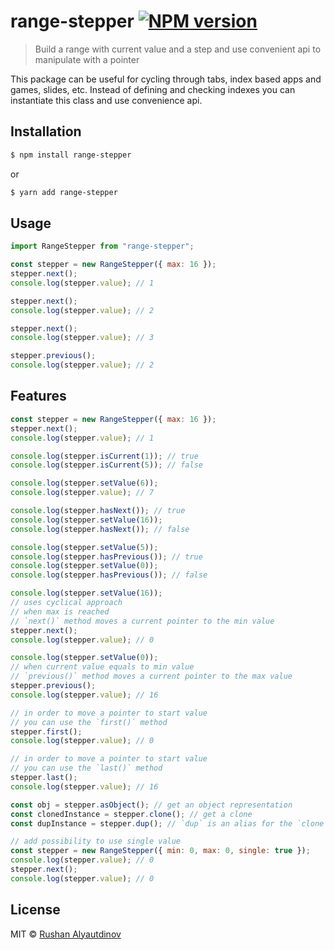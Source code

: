# range-stepper [![NPM version][npm-image]][npm-url]

> Build a range with current value and a step and use convenient api to manipulate with a pointer

This package can be useful for cycling through tabs, index based apps and games, slides, etc. Instead of defining and checking indexes you can instantiate this class and use convenience api.

## Installation

```sh
$ npm install range-stepper
```

or

```sh
$ yarn add range-stepper
```

## Usage

```javascript
import RangeStepper from "range-stepper";

const stepper = new RangeStepper({ max: 16 });
stepper.next();
console.log(stepper.value); // 1

stepper.next();
console.log(stepper.value); // 2

stepper.next();
console.log(stepper.value); // 3

stepper.previous();
console.log(stepper.value); // 2
```

## Features

```javascript
const stepper = new RangeStepper({ max: 16 });
stepper.next();
console.log(stepper.value); // 1

console.log(stepper.isCurrent(1)); // true
console.log(stepper.isCurrent(5)); // false

console.log(stepper.setValue(6));
console.log(stepper.value); // 7

console.log(stepper.hasNext()); // true
console.log(stepper.setValue(16));
console.log(stepper.hasNext()); // false

console.log(stepper.setValue(5));
console.log(stepper.hasPrevious()); // true
console.log(stepper.setValue(0));
console.log(stepper.hasPrevious()); // false

console.log(stepper.setValue(16));
// uses cyclical approach
// when max is reached
// `next()` method moves a current pointer to the min value
stepper.next();
console.log(stepper.value); // 0

console.log(stepper.setValue(0));
// when current value equals to min value
// `previous()` method moves a current pointer to the max value
stepper.previous();
console.log(stepper.value); // 16

// in order to move a pointer to start value
// you can use the `first()` method
stepper.first();
console.log(stepper.value); // 0

// in order to move a pointer to start value
// you can use the `last()` method
stepper.last();
console.log(stepper.value); // 16

const obj = stepper.asObject(); // get an object representation
const clonedInstance = stepper.clone(); // get a clone
const dupInstance = stepper.dup(); // `dup` is an alias for the `clone` method

// add possibility to use single value
const stepper = new RangeStepper({ min: 0, max: 0, single: true });
console.log(stepper.value); // 0
stepper.next();
console.log(stepper.value); // 0
```

## License

MIT © [Rushan Alyautdinov](https://github.com/akgondber)

[npm-image]: https://img.shields.io/npm/v/range-stepper.svg?style=flat
[npm-url]: https://npmjs.org/package/range-stepper
